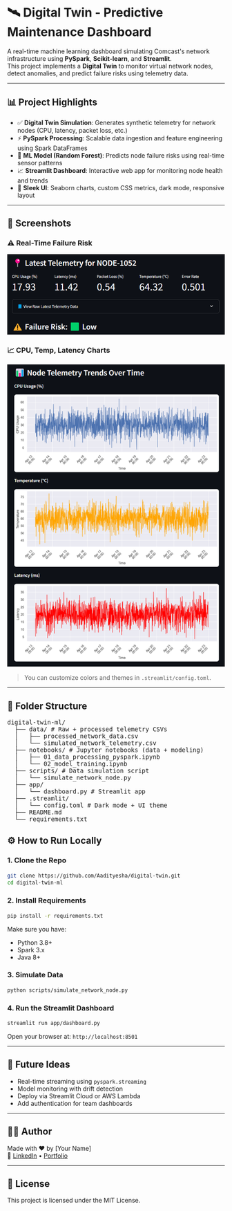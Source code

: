 # 🛰 Digital Twin - Predictive Maintenance Dashboard

A real-time machine learning dashboard simulating Comcast's network infrastructure using **PySpark**, **Scikit-learn**, and **Streamlit**.  
This project implements a **Digital Twin** to monitor virtual network nodes, detect anomalies, and predict failure risks using telemetry data.

---

## 📊 Project Highlights

- ✅ **Digital Twin Simulation**: Generates synthetic telemetry for network nodes (CPU, latency, packet loss, etc.)
- ⚡ **PySpark Processing**: Scalable data ingestion and feature engineering using Spark DataFrames
- 🧠 **ML Model (Random Forest)**: Predicts node failure risks using real-time sensor patterns
- 📈 **Streamlit Dashboard**: Interactive web app for monitoring node health and trends
- 💄 **Sleek UI**: Seaborn charts, custom CSS metrics, dark mode, responsive layout

---

## 📸 Screenshots

### ⚠️ Real-Time Failure Risk
![risk](./screenshots/failure_risk.png)

### 📈 CPU, Temp, Latency Charts
![charts](./screenshots/telemetry_trends.png)

> You can customize colors and themes in `.streamlit/config.toml`.

---

## 📁 Folder Structure
<pre>
digital-twin-ml/ 
  ├── data/ # Raw + processed telemetry CSVs 
  │   ├── processed_network_data.csv
  │   └── simulated_network_telemetry.csv
  ├── notebooks/ # Jupyter notebooks (data + modeling) 
  │   ├── 01_data_processing_pyspark.ipynb
  │   └── 02_model_training.ipynb
  ├── scripts/ # Data simulation script 
  │   └── simulate_network_node.py
  ├── app/ 
  │   └── dashboard.py # Streamlit app 
  ├── .streamlit/ 
  │   └── config.toml # Dark mode + UI theme 
  ├── README.md 
  └── requirements.txt </pre>

## ⚙️ How to Run Locally

### 1. Clone the Repo

```bash
git clone https://github.com/Aadityesha/digital-twin.git
cd digital-twin-ml
```

### 2. Install Requirements

```bash
pip install -r requirements.txt
```

Make sure you have:
- Python 3.8+
- Spark 3.x
- Java 8+

### 3. Simulate Data

```bash
python scripts/simulate_network_node.py
```

### 4. Run the Streamlit Dashboard

```bash
streamlit run app/dashboard.py
```

Open your browser at: `http://localhost:8501`

---

## 🔮 Future Ideas

- Real-time streaming using `pyspark.streaming`
- Model monitoring with drift detection
- Deploy via Streamlit Cloud or AWS Lambda
- Add authentication for team dashboards

---

## 👨‍💻 Author

Made with ❤️ by [Your Name]  
🔗 [LinkedIn](https://www.linkedin.com/in/aadityesha/) • [Portfolio](https://aadityesha.github.io/web/)

---

## 📄 License

This project is licensed under the MIT License.
